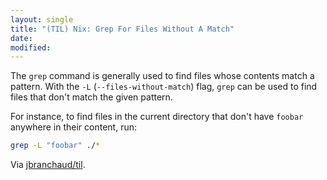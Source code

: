 ```yaml
---
layout: single
title: "(TIL) Nix: Grep For Files Without A Match"
date:
modified:
---
```


The `grep` command is generally used to find files whose contents match a
pattern. With the `-L` (`--files-without-match`) flag, `grep` can be used to
find files that don't match the given pattern.

For instance, to find files in the current directory that don't have
`foobar` anywhere in their content, run:

```bash
grep -L "foobar" ./*
```

Via [jbranchaud/til](https://github.com/jbranchaud/til).
